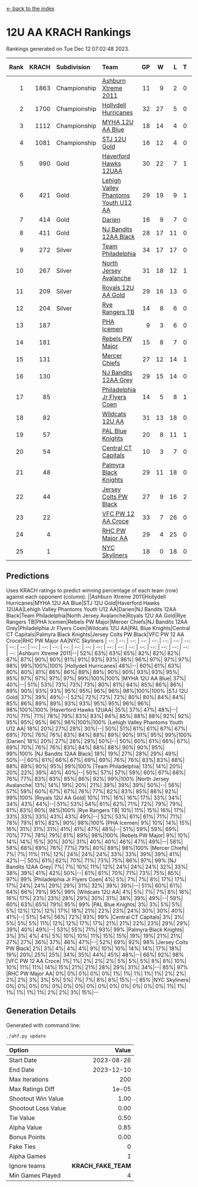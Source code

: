 [<- back to the index](readme.md)
# 12U AA KRACH Rankings
Rankings generated on Tue Dec 12 07:02:48 2023.

Rank|KRACH|Subdivision|Team|GP|W|L|T|OTW|OTL|SoS|Exp Wins|Win Diff
---:|---:|:---|:---|---:|---:|---:|---:|---:|---:|---:|---:|---:
1|1863|Championship|[Ashburn Xtreme 2011](https://gamesheetstats.com/seasons/3659/teams/141121/schedule)|11|9|2|0|0|0|506|9.8|-0.0
2|1700|Championship|[Hollydell Hurricanes](https://gamesheetstats.com/seasons/3659/teams/141133/schedule)|32|27|5|0|4|0|411|27.8|-0.0
3|1112|Championship|[MYHA 12U AA Blue](https://gamesheetstats.com/seasons/3659/teams/141123/schedule)|18|14|4|0|1|1|415|14.8|-0.0
4|1081|Championship|[STJ 12U Gold](https://gamesheetstats.com/seasons/3659/teams/141122/schedule)|16|12|4|0|1|0|466|12.8|-0.0
5|990|Gold|[Haverford Hawks 12UAA](https://gamesheetstats.com/seasons/3659/teams/141127/schedule)|30|22|7|1|2|2|466|23.3|-0.0
6|421|Gold|[Lehigh Valley Phantoms Youth U12 AA](https://gamesheetstats.com/seasons/3659/teams/141129/schedule)|29|19|9|1|0|0|397|20.4|0.0
7|414|Gold|[Darien](https://gamesheetstats.com/seasons/3659/teams/141125/schedule)|16|9|7|0|1|1|469|9.9|0.0
8|411|Gold|[NJ Bandits 12AA Black](https://gamesheetstats.com/seasons/3659/teams/141126/schedule)|28|17|11|0|0|1|508|17.8|-0.0
9|272|Silver|[Team Philadelphia](https://gamesheetstats.com/seasons/3659/teams/141128/schedule)|34|17|17|0|3|4|541|17.8|-0.0
10|267|Silver|[North Jersey Avalanche](https://gamesheetstats.com/seasons/3659/teams/141137/schedule)|31|18|12|1|1|2|285|19.4|0.0
11|209|Silver|[Royals 12U AA Gold](https://gamesheetstats.com/seasons/3659/teams/141142/schedule)|29|16|13|0|3|1|356|16.9|0.0
12|204|Silver|[Rye Rangers TB](https://gamesheetstats.com/seasons/3659/teams/141140/schedule)|14|8|6|0|1|1|213|8.9|0.0
13|187||[PHA Icemen](https://gamesheetstats.com/seasons/3659/teams/141145/schedule)|9|3|6|0|0|0|559|3.8|-0.0
14|181||[Rebels PW Major](https://gamesheetstats.com/seasons/3659/teams/141138/schedule)|15|8|7|0|1|0|196|8.9|0.0
15|131||[Mercer Chiefs](https://gamesheetstats.com/seasons/3659/teams/141135/schedule)|27|12|14|1|2|3|335|13.4|0.0
16|130||[NJ Bandits 12AA Grey](https://gamesheetstats.com/seasons/3659/teams/141134/schedule)|29|15|14|0|1|2|263|15.9|0.0
17|85||[Philadelphia Jr Flyers Coen](https://gamesheetstats.com/seasons/3659/teams/141143/schedule)|14|5|8|1|0|0|430|6.4|0.0
18|82||[Wildcats 12U AA](https://gamesheetstats.com/seasons/3659/teams/141136/schedule)|31|13|18|0|0|0|381|13.9|0.0
19|57||[PAL Blue Knights](https://gamesheetstats.com/seasons/3659/teams/141139/schedule)|20|8|11|1|0|1|134|9.4|0.0
20|54||[Central CT Capitals](https://gamesheetstats.com/seasons/3659/teams/141124/schedule)|10|3|7|0|0|2|352|3.9|0.0
21|48||[Palmyra Black Knights](https://gamesheetstats.com/seasons/3659/teams/141130/schedule)|29|11|18|0|1|1|350|11.9|0.0
22|44||[Jersey Colts PW Black](https://gamesheetstats.com/seasons/3659/teams/141141/schedule)|27|9|16|2|1|0|179|10.9|0.0
23|22||[VFC PW 12 AA Croce](https://gamesheetstats.com/seasons/3659/teams/141131/schedule)|33|7|26|0|1|2|495|7.9|0.0
24|4||[RHC PW Major AA](https://gamesheetstats.com/seasons/3659/teams/141132/schedule)|29|4|25|0|0|0|234|4.9|0.0
25|1||[NYC Skyliners](https://gamesheetstats.com/seasons/3659/teams/141144/schedule)|18|0|18|0|0|0|126|0.9|0.0

## Predictions
Uses KRACH ratings to predict winning percentage of each team (row) against each opponent (column).
||Ashburn Xtreme 2011|Hollydell Hurricanes|MYHA 12U AA Blue|STJ 12U Gold|Haverford Hawks 12UAA|Lehigh Valley Phantoms Youth U12 AA|Darien|NJ Bandits 12AA Black|Team Philadelphia|North Jersey Avalanche|Royals 12U AA Gold|Rye Rangers TB|PHA Icemen|Rebels PW Major|Mercer Chiefs|NJ Bandits 12AA Grey|Philadelphia Jr Flyers Coen|Wildcats 12U AA|PAL Blue Knights|Central CT Capitals|Palmyra Black Knights|Jersey Colts PW Black|VFC PW 12 AA Croce|RHC PW Major AA|NYC Skyliners
| --: | --: | --: | --: | --: | --: | --: | --: | --: | --: | --: | --: | --: | --: | --: | --: | --: | --: | --: | --: | --: | --: | --: | --: | --: | --: 
|Ashburn Xtreme 2011|--| 52%| 63%| 63%| 65%| 82%| 82%| 82%| 87%| 87%| 90%| 90%| 91%| 91%| 93%| 93%| 96%| 96%| 97%| 97%| 97%| 98%| 99%|100%|100%
|Hollydell Hurricanes| 48%|--| 60%| 61%| 63%| 80%| 80%| 81%| 86%| 86%| 89%| 89%| 90%| 90%| 93%| 93%| 95%| 95%| 97%| 97%| 97%| 97%| 99%|100%|100%
|MYHA 12U AA Blue| 37%| 40%|--| 51%| 53%| 73%| 73%| 73%| 80%| 81%| 84%| 85%| 86%| 86%| 89%| 90%| 93%| 93%| 95%| 95%| 96%| 96%| 98%|100%|100%
|STJ 12U Gold| 37%| 39%| 49%|--| 52%| 72%| 72%| 72%| 80%| 80%| 84%| 84%| 85%| 86%| 89%| 89%| 93%| 93%| 95%| 95%| 96%| 96%| 98%|100%|100%
|Haverford Hawks 12UAA| 35%| 37%| 47%| 48%|--| 70%| 71%| 71%| 78%| 79%| 83%| 83%| 84%| 85%| 88%| 88%| 92%| 92%| 95%| 95%| 95%| 96%| 98%|100%|100%
|Lehigh Valley Phantoms Youth U12 AA| 18%| 20%| 27%| 28%| 30%|--| 50%| 51%| 61%| 61%| 67%| 67%| 69%| 70%| 76%| 76%| 83%| 84%| 88%| 89%| 90%| 91%| 95%| 99%|100%
|Darien| 18%| 20%| 27%| 28%| 29%| 50%|--| 50%| 60%| 61%| 66%| 67%| 69%| 70%| 76%| 76%| 83%| 84%| 88%| 88%| 90%| 90%| 95%| 99%|100%
|NJ Bandits 12AA Black| 18%| 19%| 27%| 28%| 29%| 49%| 50%|--| 60%| 61%| 66%| 67%| 69%| 69%| 76%| 76%| 83%| 83%| 88%| 88%| 89%| 90%| 95%| 99%|100%
|Team Philadelphia| 13%| 14%| 20%| 20%| 22%| 39%| 40%| 40%|--| 50%| 57%| 57%| 59%| 60%| 67%| 68%| 76%| 77%| 83%| 83%| 85%| 86%| 92%| 99%|100%
|North Jersey Avalanche| 13%| 14%| 19%| 20%| 21%| 39%| 39%| 39%| 50%|--| 56%| 57%| 59%| 60%| 67%| 67%| 76%| 77%| 82%| 83%| 85%| 86%| 92%| 99%|100%
|Royals 12U AA Gold| 10%| 11%| 16%| 16%| 17%| 33%| 34%| 34%| 43%| 44%|--| 51%| 53%| 54%| 61%| 62%| 71%| 72%| 79%| 79%| 81%| 83%| 90%| 98%|100%
|Rye Rangers TB| 10%| 11%| 15%| 16%| 17%| 33%| 33%| 33%| 43%| 43%| 49%|--| 52%| 53%| 61%| 61%| 71%| 71%| 78%| 79%| 81%| 82%| 90%| 98%|100%
|PHA Icemen|  9%| 10%| 14%| 15%| 16%| 31%| 31%| 31%| 41%| 41%| 47%| 48%|--| 51%| 59%| 59%| 69%| 70%| 77%| 78%| 79%| 81%| 89%| 98%|100%
|Rebels PW Major|  9%| 10%| 14%| 14%| 15%| 30%| 30%| 31%| 40%| 40%| 46%| 47%| 49%|--| 58%| 58%| 68%| 69%| 76%| 77%| 79%| 80%| 89%| 98%|100%
|Mercer Chiefs|  7%|  7%| 11%| 11%| 12%| 24%| 24%| 24%| 33%| 33%| 39%| 39%| 41%| 42%|--| 50%| 61%| 62%| 70%| 71%| 73%| 75%| 86%| 97%| 99%
|NJ Bandits 12AA Grey|  7%|  7%| 10%| 11%| 12%| 24%| 24%| 24%| 32%| 33%| 38%| 39%| 41%| 42%| 50%|--| 61%| 61%| 70%| 71%| 73%| 75%| 85%| 97%| 99%
|Philadelphia Jr Flyers Coen|  4%|  5%|  7%|  7%|  8%| 17%| 17%| 17%| 24%| 24%| 29%| 29%| 31%| 32%| 39%| 39%|--| 51%| 60%| 61%| 64%| 66%| 79%| 95%| 99%
|Wildcats 12U AA|  4%|  5%|  7%|  7%|  8%| 16%| 16%| 17%| 23%| 23%| 28%| 29%| 30%| 31%| 38%| 39%| 49%|--| 59%| 60%| 63%| 65%| 79%| 95%| 99%
|PAL Blue Knights|  3%|  3%|  5%|  5%|  5%| 12%| 12%| 12%| 17%| 18%| 21%| 22%| 23%| 24%| 30%| 30%| 40%| 41%|--| 51%| 54%| 56%| 72%| 93%| 99%
|Central CT Capitals|  3%|  3%|  5%|  5%|  5%| 11%| 12%| 12%| 17%| 17%| 21%| 21%| 22%| 23%| 29%| 29%| 39%| 40%| 49%|--| 53%| 55%| 71%| 93%| 99%
|Palmyra Black Knights|  3%|  3%|  4%|  4%|  5%| 10%| 10%| 11%| 15%| 15%| 19%| 19%| 21%| 21%| 27%| 27%| 36%| 37%| 46%| 47%|--| 52%| 69%| 92%| 98%
|Jersey Colts PW Black|  2%|  3%|  4%|  4%|  4%|  9%| 10%| 10%| 14%| 14%| 17%| 18%| 19%| 20%| 25%| 25%| 34%| 35%| 44%| 45%| 48%|--| 66%| 92%| 98%
|VFC PW 12 AA Croce|  1%|  1%|  2%|  2%|  2%|  5%|  5%|  5%|  8%|  8%| 10%| 10%| 11%| 11%| 14%| 15%| 21%| 21%| 28%| 29%| 31%| 34%|--| 85%| 97%
|RHC PW Major AA|  0%|  0%|  0%|  0%|  0%|  1%|  1%|  1%|  1%|  1%|  2%|  2%|  2%|  2%|  3%|  3%|  5%|  5%|  7%|  7%|  8%|  8%| 15%|--| 85%
|NYC Skyliners|  0%|  0%|  0%|  0%|  0%|  0%|  0%|  0%|  0%|  0%|  0%|  0%|  0%|  0%|  1%|  1%|  1%|  1%|  1%|  1%|  2%|  2%|  3%| 15%|--

## Generation Details

Generated with command line:
```
./ahf.py update
```

| Option | Value |
| :----- | ----: |
| Start Date | 2023-08-26 |
| End Date | 2023-12-10 |
| Max Iterations | 200 |
| Max Ratings Diff | 1e-05 |
| Shootout Win Value | 1.00 |
| Shootout Loss Value | 0.00 |
| Tie Value | 0.50 |
| Alpha Value | 0.85 |
| Bonus Points | 0.00 |
| Fake Ties | 0 |
| Alpha Games | 1 |
| Ignore teams | __KRACH_FAKE_TEAM__ |
| Min Games Played | 4 |

